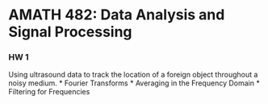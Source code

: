 # AMATH 482: Data Analysis and Signal Processing

### HW 1
Using ultrasound data to track the location of a foreign object throughout
a noisy medium.
	* Fourier Transforms
	* Averaging in the Frequency Domain
	* Filtering for Frequencies
